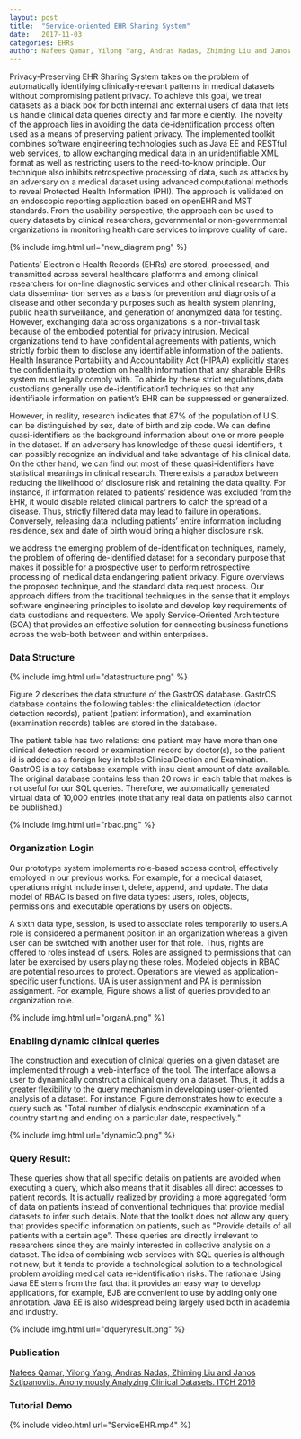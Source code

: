 ```yaml
---
layout: post
title:  "Service-oriented EHR Sharing System"
date:   2017-11-03 
categories: EHRs 
author: Nafees Qamar, Yilong Yang, Andras Nadas, Zhiming Liu and Janos Sztipanovits
---
```


Privacy-Preserving EHR Sharing System takes on the problem of automatically identifying clinically-relevant patterns in medical datasets without compromising patient privacy. To achieve this goal, we treat datasets as a black box for both internal and external users of data that lets us handle clinical data queries directly and far more e ciently. The novelty of the approach lies in avoiding the data de-identification process often used as a means of preserving patient privacy. The implemented toolkit combines software engineering technologies such as Java EE and RESTful web services, to allow exchanging medical data in an unidentifiable XML format as well as restricting users to the need-to-know principle. Our technique also inhibits retrospective processing of data, such as attacks by an adversary on a medical dataset using advanced computational methods to reveal Protected Health Information (PHI). The approach is validated on an endoscopic reporting application based on openEHR and MST standards. From the usability perspective, the approach can be used to query datasets by clinical researchers, governmental or non-governmental organizations in monitoring health care services to improve quality of care.

{% include img.html url="new_diagram.png" %}

Patients’ Electronic Health Records (EHRs) are stored, processed, and transmitted across several healthcare platforms and among clinical researchers for on-line diagnostic services and other clinical research. This data dissemina- tion serves as a basis for prevention and diagnosis of a disease and other secondary purposes such as health system planning, public health surveillance, and generation of anonymized data for testing. However, exchanging data across organizations is a non-trivial task because of the embodied potential for privacy intrusion. Medical organizations tend to have confidential agreements with patients, which strictly forbid them to disclose any identifiable information of the patients. Health Insurance Portability and Accountability Act (HIPAA) explicitly states the confidentiality protection on health information that any sharable EHRs system must legally comply with. To abide by these strict regulations,data custodians generally use de-identification1 techniques so that any identifiable information on patient’s EHR can be suppressed or generalized. 

However, in reality, research indicates that 87% of the population of U.S. can be distinguished by sex, date of birth and zip code. We can define quasi-identifiers as the background information about one or more people in the dataset. If an adversary has knowledge of these quasi-identifiers, it can possibly recognize an individual and take advantage of his clinical data. On the other hand, we can find out most of these quasi-identifiers have statistical meanings in clinical research. There exists a paradox between reducing the likelihood of disclosure risk and retaining the data quality. For instance, if information related to patients’ residence was excluded from the EHR, it would disable related clinical partners to catch the spread of a disease. Thus, strictly filtered data may lead to failure in operations. Conversely, releasing data including patients’ entire information including residence, sex and date of birth would bring a higher disclosure risk. 

we address the emerging problem of de-identification techniques, namely, the problem of offering de-identified dataset for a secondary purpose that makes it possible for a prospective user to perform retrospective processing of medical data endangering patient privacy. Figure  overviews the proposed technique, and the standard data request process. Our approach differs from the traditional techniques in the sense that it employs software engineering principles to isolate and develop key requirements of data custodians and requesters. We apply Service-Oriented Architecture (SOA) that provides an effective solution for connecting business functions across the web-both between and within enterprises.

### Data Structure

{% include img.html url="datastructure.png" %}

Figure 2 describes the data structure of the GastrOS database. GastrOS database contains the following tables: the clinicaldetection (doctor detection records), patient (patient information), and examination (examination records) tables are stored in the database.
    
The patient table has two relations: one patient may have more than one clinical detection record or examination record by doctor(s), so the patient id is added as a foreign key in tables ClinicalDection and Examination. GastrOS is a toy database example with insu cient amount of data available. The original database contains less than 20 rows in each table that makes is not useful for our SQL queries. Therefore, we automatically generated virtual data of 10,000 entries (note that any real data on patients also cannot be published.)

{% include img.html url="rbac.png" %}

### Organization Login
Our prototype system implements role-based access control, effectively employed in our previous works. For example, for a medical dataset, operations might include insert, delete, append, and update. The data model of RBAC is based on five data types: users, roles, objects, permissions and executable operations by users on objects.

A sixth data type, session, is used to associate roles temporarily to users.A role is considered a permanent position in an organization whereas a given user can be switched with another user for that role. Thus, rights are offered to roles instead of users. Roles are assigned to permissions that can later be exercised by users playing these roles. Modeled objects in RBAC are potential resources to protect. Operations are viewed as application-specific user functions. UA is user assignment and PA is permission assignment. For example, Figure shows a list of queries provided to an organization role.

{% include img.html url="organA.png" %}

### Enabling dynamic clinical queries
The construction and execution of clinical queries on a given dataset are implemented through a web-interface of the tool. The interface allows a user to dynamically construct a clinical query on a dataset. Thus, it adds a greater flexibility to the query mechanism in developing user-oriented analysis of a dataset. For instance, Figure demonstrates how to execute a query such as "Total number of dialysis endoscopic examination of a country starting and ending on a particular date, respectively."

{% include img.html url="dynamicQ.png" %}

### Query Result:
These queries show that all specific details on patients are avoided when executing a query, which also means that it disables all direct accesses to patient records. It is actually realized by providing a more aggregated form of data on patients instead of conventional techniques that provide medial datasets to infer such details. Note that the toolkit does not allow any query that provides specific information on patients, such as "Provide details of all patients with a certain age". These queries are directly irrelevant to researchers since they are mainly interested in collective analysis on a dataset. The idea of combining web services with SQL queries is although not new, but it tends to provide a technological solution to a technological problem avoiding medical data re-identification risks. The rationale Using Java EE stems from the fact that it provides an easy way to develop applications, for example, EJB are convenient to use by adding only one annotation. Java EE is also widespread being largely used both in academia and industry.

{% include img.html url="dqueryresult.png" %}

### Publication

[Nafees Qamar, Yilong Yang, Andras Nadas, Zhiming Liu and Janos Sztipanovits. Anonymously Analyzing Clinical Datasets. ITCH 2016](/assets/publication/icth2016.pdf)

### Tutorial Demo
{% include video.html url="ServiceEHR.mp4" %}
